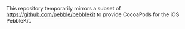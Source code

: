 This repository temporarily mirrors a subset of https://github.com/pebble/pebblekit to provide CocoaPods for the iOS PebbleKit.